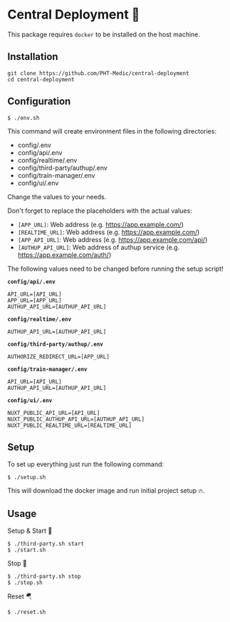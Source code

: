# Central Deployment 🚀
This package requires `docker` to be installed on the host machine.

## Installation
```shell
git clone https://github.com/PHT-Medic/central-deployment
cd central-deployment
```

## Configuration

```shell
$ ./env.sh
```

This command will create environment files in the following directories:
- config/.env
- config/api/.env
- config/realtime/.env
- config/third-party/authup/.env
- config/train-manager/.env
- config/ui/.env

Change the values to your needs.

Don't forget to replace the placeholders with the actual values:
- `[APP_URL]`: Web address (e.g. https://app.example.com/)
- `[REALTIME_URL]`: Web address (e.g. https://app.example.com/)
- `[APP_API_URL]`: Web address (e.g. https://app.example.com/api/)
- `[AUTHUP_API_URL]`: Web address of authup service (e.g. https://app.example.com/auth/)

The following values need to be changed before running the setup script!

**`config/api/.env`**
```dotenv
API_URL=[API_URL]
APP_URL=[APP_URL]
AUTHUP_API_URL=[AUTHUP_API_URL]
```

**`config/realtime/.env`**
```dotenv
AUTHUP_API_URL=[AUTHUP_API_URL]
```

**`config/third-party/authup/.env`**
```dotenv
AUTHORIZE_REDIRECT_URL=[APP_URL]
```

**`config/train-manager/.env`**
```dotenv
API_URL=[API_URL]
AUTHUP_API_URL=[AUTHUP_API_URL]
```

**`config/ui/.env`**
```dotenv
NUXT_PUBLIC_API_URL=[API_URL]
NUXT_PUBLIC_AUTHUP_API_URL=[AUTHUP_API_URL]
NUXT_PUBLIC_REALTIME_URL=[REALTIME_URL]
```

## Setup
To set up everything just run the following command:
```
$ ./setup.sh
```
This will download the docker image and run initial project setup 🔥.

## Usage
Setup & Start 🛫
```
$ ./third-party.sh start
$ ./start.sh
```
Stop 🛬
```
$ ./third-party.sh stop
$ ./stop.sh
```

Reset 🪂
```
$ ./reset.sh
```
